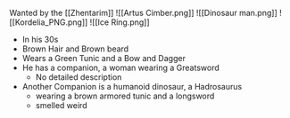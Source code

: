 Wanted by the [[Zhentarim]]
![[Artus Cimber.png]]
![[Dinosaur man.png]]
![[Kordelia_PNG.png]]
![[Ice Ring.png]]
- In his 30s
- Brown Hair and Brown beard
- Wears a Green Tunic and a Bow and Dagger
- He has a companion, a woman wearing a Greatsword
	- No detailed description
- Another Companion is a humanoid dinosaur, a Hadrosaurus
	- wearing a brown armored tunic and a longsword
	- smelled weird